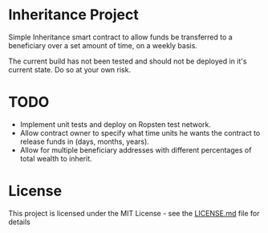 # Inheritance Project
 Simple Inheritance smart contract to allow funds be transferred to a beneficiary over a set amount of time, on a weekly basis.

 The current build has not been tested and should not be deployed in it's current state. Do so at your own risk.


 # TODO
 * Implement unit tests and deploy on Ropsten test network.
 * Allow contract owner to specify what time units he wants the contract to release funds in (days, months, years).
 * Allow for multiple beneficiary addresses with different percentages of total wealth to inherit.

 # License
 This project is licensed under the MIT License - see the [LICENSE.md](LICENSE.md) file for details